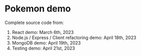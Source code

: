 # Pokemon demo
Complete source code from:

1. React demo: March 6th, 2023
2. Node.js / Express / Client refactoring demo: April 18th, 2023
3. MongoDB demo: April 19th, 2023
4. Testing demo: April 21st, 2023